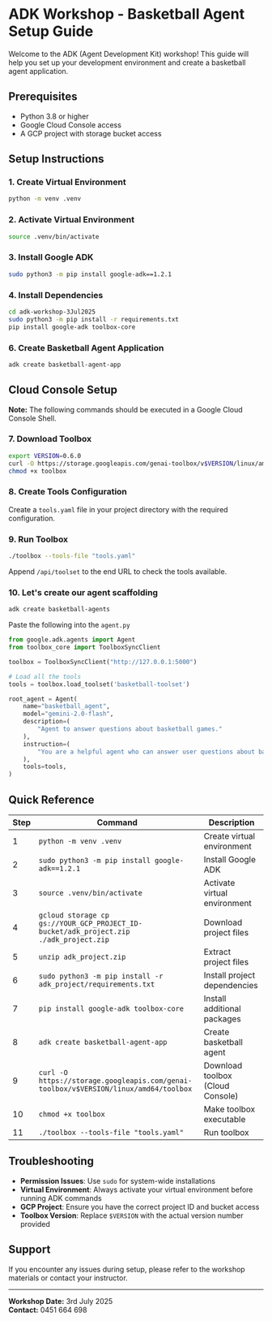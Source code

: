 # ADK Workshop - Basketball Agent Setup Guide

Welcome to the ADK (Agent Development Kit) workshop! This guide will help you set up your development environment and create a basketball agent application.

## Prerequisites

- Python 3.8 or higher
- Google Cloud Console access
- A GCP project with storage bucket access

## Setup Instructions

### 1. Create Virtual Environment

```bash
python -m venv .venv
```

### 2. Activate Virtual Environment

```bash
source .venv/bin/activate
```

### 3. Install Google ADK

```bash
sudo python3 -m pip install google-adk==1.2.1
```

### 4. Install Dependencies

```bash
cd adk-workshop-3Jul2025
sudo python3 -m pip install -r requirements.txt
pip install google-adk toolbox-core
```

### 6. Create Basketball Agent Application

```bash
adk create basketball-agent-app
```

## Cloud Console Setup

**Note:** The following commands should be executed in a Google Cloud Console Shell.

### 7. Download Toolbox

```bash
export VERSION=0.6.0
curl -O https://storage.googleapis.com/genai-toolbox/v$VERSION/linux/amd64/toolbox
chmod +x toolbox
```

### 8. Create Tools Configuration

Create a `tools.yaml` file in your project directory with the required configuration.

### 9. Run Toolbox

```bash
./toolbox --tools-file "tools.yaml"
```

Append `/api/toolset` to the end URL to check the tools available.


### 10. Let's create our agent scaffolding

```bash
adk create basketball-agents
```

Paste the following into the `agent.py`

```python
from google.adk.agents import Agent
from toolbox_core import ToolboxSyncClient

toolbox = ToolboxSyncClient("http://127.0.0.1:5000")

# Load all the tools
tools = toolbox.load_toolset('basketball-toolset')

root_agent = Agent(
    name="basketball_agent",
    model="gemini-2.0-flash",
    description=(
        "Agent to answer questions about basketball games."
    ),
    instruction=(
        "You are a helpful agent who can answer user questions about basketball games."
    ),
    tools=tools,
)
```

## Quick Reference

| Step | Command | Description |
|------|---------|-------------|
| 1 | `python -m venv .venv` | Create virtual environment |
| 2 | `sudo python3 -m pip install google-adk==1.2.1` | Install Google ADK |
| 3 | `source .venv/bin/activate` | Activate virtual environment |
| 4 | `gcloud storage cp gs://YOUR_GCP_PROJECT_ID-bucket/adk_project.zip ./adk_project.zip` | Download project files |
| 5 | `unzip adk_project.zip` | Extract project files |
| 6 | `sudo python3 -m pip install -r adk_project/requirements.txt` | Install project dependencies |
| 7 | `pip install google-adk toolbox-core` | Install additional packages |
| 8 | `adk create basketball-agent-app` | Create basketball agent |
| 9 | `curl -O https://storage.googleapis.com/genai-toolbox/v$VERSION/linux/amd64/toolbox` | Download toolbox (Cloud Console) |
| 10 | `chmod +x toolbox` | Make toolbox executable |
| 11 | `./toolbox --tools-file "tools.yaml"` | Run toolbox |

## Troubleshooting

- **Permission Issues**: Use `sudo` for system-wide installations
- **Virtual Environment**: Always activate your virtual environment before running ADK commands
- **GCP Project**: Ensure you have the correct project ID and bucket access
- **Toolbox Version**: Replace `$VERSION` with the actual version number provided

## Support

If you encounter any issues during setup, please refer to the workshop materials or contact your instructor.

---

**Workshop Date:** 3rd July 2025  
**Contact:** 0451 664 698

